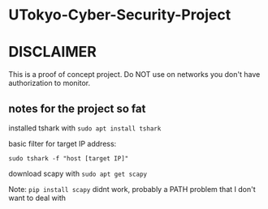 # UTokyo-Cyber-Security-Project

# DISCLAIMER
This is a proof of concept project. Do NOT use on networks you don't have authorization to monitor.


## notes for the project so fat

installed tshark with 
`sudo apt install tshark`

basic filter for target IP address:

`sudo tshark -f "host [target IP]"`

download scapy with 
`sudo apt get scapy`

Note: `pip install scapy` didnt work, probably a PATH problem that I don't want to deal with
